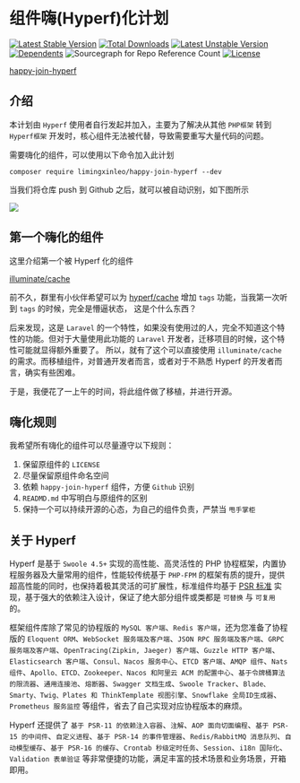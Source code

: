 # 组件嗨(Hyperf)化计划

[![Latest Stable Version](https://poser.pugx.org/limingxinleo/happy-join-hyperf/v)](//packagist.org/packages/limingxinleo/happy-join-hyperf)
[![Total Downloads](https://poser.pugx.org/limingxinleo/happy-join-hyperf/downloads)](//packagist.org/packages/limingxinleo/happy-join-hyperf)
[![Latest Unstable Version](https://poser.pugx.org/limingxinleo/happy-join-hyperf/v/unstable)](//packagist.org/packages/limingxinleo/happy-join-hyperf)
[![Dependents](https://poser.pugx.org/limingxinleo/happy-join-hyperf/dependents)](//packagist.org/packages/limingxinleo/happy-join-hyperf)
![Sourcegraph for Repo Reference Count](https://img.shields.io/sourcegraph/rrc/github.com/limingxinleo/happy-join-hyperf)
[![License](https://poser.pugx.org/limingxinleo/happy-join-hyperf/license)](//packagist.org/packages/limingxinleo/happy-join-hyperf)

[happy-join-hyperf](https://github.com/limingxinleo/happy-join-hyperf)

## 介绍

本计划由 `Hyperf` 使用者自行发起并加入，主要为了解决从其他 `PHP框架` 转到 `Hyperf框架` 开发时，核心组件无法被代替，导致需要重写大量代码的问题。

需要嗨化的组件，可以使用以下命令加入此计划

```shell
composer require limingxinleo/happy-join-hyperf --dev
```

当我们将仓库 push 到 Github 之后，就可以被自动识别，如下图所示

![](http://cdn-music.lmx0536.cn/106448170-5bff8100-64bd-11eb-9f93-c7712e41577f.png)

## 第一个嗨化的组件

这里介绍第一个被 Hyperf 化的组件

[illuminate/cache](https://github.com/illuminate/cache)

前不久，群里有小伙伴希望可以为 [hyperf/cache](https://github.com/hyperf/cache) 增加 `tags` 功能，当我第一次听到 `tags` 的时候，完全是懵逼状态，
这是个什么东西？

后来发现，这是 `Laravel` 的一个特性，如果没有使用过的人，完全不知道这个特性的功能。但对于大量使用此功能的 `Laravel` 开发者，迁移项目的时候，这个特性可能就显得额外重要了。
所以，就有了这个可以直接使用 `illuminate/cache` 的需求。而移植组件，对普通开发者而言，或者对于不熟悉 Hyperf 的开发者而言，确实有些困难。

于是，我便花了一上午的时间，将此组件做了移植，并进行开源。

## 嗨化规则

我希望所有嗨化的组件可以尽量遵守以下规则：

1. 保留原组件的 `LICENSE`
2. 尽量保留原组件命名空间
3. 依赖 `happy-join-hyperf` 组件，方便 `Github` 识别
4. `READMD.md` 中写明白与原组件的区别
5. 保持一个可以持续开源的心态，为自己的组件负责，严禁当 `甩手掌柜`

## 关于 Hyperf

Hyperf 是基于 `Swoole 4.5+` 实现的高性能、高灵活性的 PHP 协程框架，内置协程服务器及大量常用的组件，性能较传统基于 `PHP-FPM` 的框架有质的提升，提供超高性能的同时，也保持着极其灵活的可扩展性，标准组件均基于 [PSR 标准](https://www.php-fig.org/psr) 实现，基于强大的依赖注入设计，保证了绝大部分组件或类都是 `可替换` 与 `可复用` 的。

框架组件库除了常见的协程版的 `MySQL 客户端`、`Redis 客户端`，还为您准备了协程版的 `Eloquent ORM`、`WebSocket 服务端及客户端`、`JSON RPC 服务端及客户端`、`GRPC 服务端及客户端`、`OpenTracing(Zipkin, Jaeger) 客户端`、`Guzzle HTTP 客户端`、`Elasticsearch 客户端`、`Consul、Nacos 服务中心`、`ETCD 客户端`、`AMQP 组件`、`Nats 组件`、`Apollo、ETCD、Zookeeper、Nacos 和阿里云 ACM 的配置中心`、`基于令牌桶算法的限流器`、`通用连接池`、`熔断器`、`Swagger 文档生成`、`Swoole Tracker`、`Blade、Smarty、Twig、Plates 和 ThinkTemplate 视图引擎`、`Snowflake 全局ID生成器`、`Prometheus 服务监控` 等组件，省去了自己实现对应协程版本的麻烦。

Hyperf 还提供了 `基于 PSR-11 的依赖注入容器`、`注解`、`AOP 面向切面编程`、`基于 PSR-15 的中间件`、`自定义进程`、`基于 PSR-14 的事件管理器`、`Redis/RabbitMQ 消息队列`、`自动模型缓存`、`基于 PSR-16 的缓存`、`Crontab 秒级定时任务`、`Session`、`i18n 国际化`、`Validation 表单验证` 等非常便捷的功能，满足丰富的技术场景和业务场景，开箱即用。
